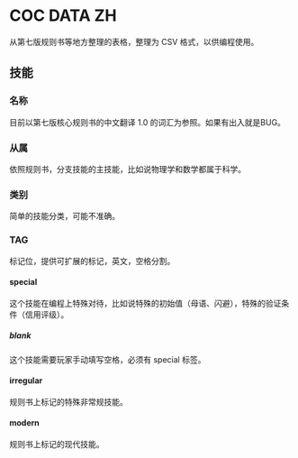 # COC DATA ZH

从第七版规则书等地方整理的表格，整理为 CSV 格式，以供编程使用。

## 技能

### 名称

目前以第七版核心规则书的中文翻译 1.0 的词汇为参照。如果有出入就是BUG。

### 从属

依照规则书，分支技能的主技能，比如说物理学和数学都属于科学。

### 类别

简单的技能分类，可能不准确。

### TAG

标记位，提供可扩展的标记，英文，空格分割。

#### special

这个技能在编程上特殊对待，比如说特殊的初始值（母语、闪避），特殊的验证条件（信用评级）。

##### blank
这个技能需要玩家手动填写空格，必须有 special 标签。


#### irregular

规则书上标记的特殊非常规技能。

#### modern

规则书上标记的现代技能。
